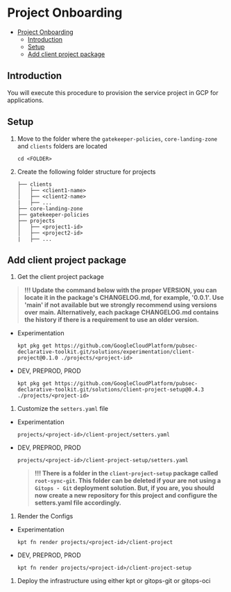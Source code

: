 # Project Onboarding

<!-- vscode-markdown-toc -->
- [Project Onboarding](#project-onboarding)
  - [Introduction](#introduction)
  - [Setup](#setup)
  - [Add client project package](#add-client-project-package)

<!-- vscode-markdown-toc-config
	numbering=false
	autoSave=true
	/vscode-markdown-toc-config -->
<!-- /vscode-markdown-toc -->

## <a name='Introduction'></a>Introduction

You will execute this procedure to provision the service project in GCP for applications.

## <a name='Setup'></a>Setup

1. Move to the folder where the `gatekeeper-policies`, `core-landing-zone` and `clients` folders are located

    ```shell
    cd <FOLDER>
    ```

1. Create the following folder structure for projects

    ```text
    ├── clients
    │   ├── <client1-name>
    │   ├── <client2-name>
    |   ├── ...
    ├── core-landing-zone
    ├── gatekeeper-policies
    ├── projects
    │   ├── <project1-id>
    │   ├── <project2-id>
    |   ├── ...
    ```

## <a name='Addclientprojectpackage'></a>Add client project package

1. Get the client project package

> **!!! Update the command below with the proper VERSION, you can locate it in the package's CHANGELOG.md, for example, '0.0.1'. Use 'main' if not available but
> we strongly recommend using versions over main. Alternatively, each package CHANGELOG.md contains the history if there is a requirement to use an older version.**

- Experimentation

  ```shell
  kpt pkg get https://github.com/GoogleCloudPlatform/pubsec-declarative-toolkit.git/solutions/experimentation/client-project@0.1.0 ./projects/<project-id>
  ```

- DEV, PREPROD, PROD

  ```shell
  kpt pkg get https://github.com/GoogleCloudPlatform/pubsec-declarative-toolkit.git/solutions/client-project-setup@0.4.3 ./projects/<project-id>
  ```

1. Customize the `setters.yaml` file

- Experimentation

  `projects/<project-id>/client-project/setters.yaml`

- DEV, PREPROD, PROD

  `projects/<project-id>/client-project-setup/setters.yaml`

  > **!!! There is a folder in the `client-project-setup` package called `root-sync-git`. This folder can be deleted if your are not using a `Gitops - Git` deployment solution. But, if you are, you should now create a new repository for this project and configure the setters.yaml file accordingly.**

1. Render the Configs

- Experimentation

    ```shell
    kpt fn render projects/<project-id>/client-project
    ```

- DEV, PREPROD, PROD

    ```shell
    kpt fn render projects/<project-id>/client-project-setup
    ```

1. Deploy the infrastructure using either kpt or gitops-git or gitops-oci

